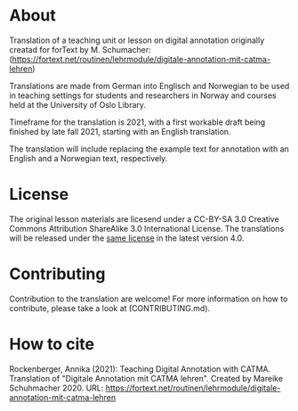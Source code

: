 # About
Translation of a teaching unit or lesson on digital annotation originally creatad for forText by M. Schumacher: (https://fortext.net/routinen/lehrmodule/digitale-annotation-mit-catma-lehren)

Translations are made from German into Englisch and Norwegian to be used in teaching settings for students and researchers in Norway and courses held at the University of Oslo Library.

Timeframe for the translation is 2021, with a first workable draft being finished by late fall 2021, starting with an English translation.

The translation will include replacing the example text for annotation with an English and a Norwegian text, respectively.

# License

The original lesson materials are licesend under a CC-BY-SA 3.0 Creative Commons Attribution ShareAlike 3.0 International License. The translations will be released under the [same license](LICENSE.txt) in the latest version 4.0.

# Contributing

Contribution to the translation are welcome! For more information on how to contribute, please take a look at (CONTRIBUTING.md).

# How to cite

Rockenberger, Annika (2021): Teaching Digital Annotation with CATMA. Translation of "Digitale Annotation mit CATMA lehren". Created by Mareike Schuhmacher 2020. URL: https://fortext.net/routinen/lehrmodule/digitale-annotation-mit-catma-lehren
